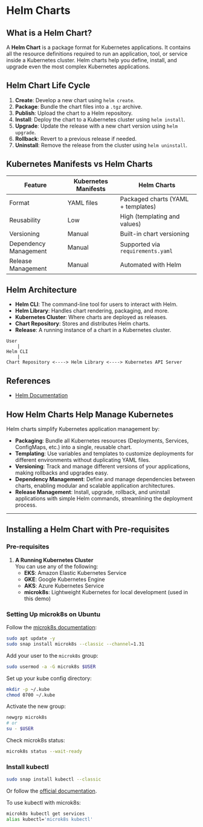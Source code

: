 # Helm Charts

## What is a Helm Chart?

A **Helm Chart** is a package format for Kubernetes applications. It contains all the resource definitions required to run an application, tool, or service inside a Kubernetes cluster. Helm charts help you define, install, and upgrade even the most complex Kubernetes applications.

## Helm Chart Life Cycle

1. **Create**: Develop a new chart using `helm create`.
2. **Package**: Bundle the chart files into a `.tgz` archive.
3. **Publish**: Upload the chart to a Helm repository.
4. **Install**: Deploy the chart to a Kubernetes cluster using `helm install`.
5. **Upgrade**: Update the release with a new chart version using `helm upgrade`.
6. **Rollback**: Revert to a previous release if needed.
7. **Uninstall**: Remove the release from the cluster using `helm uninstall`.

## Kubernetes Manifests vs Helm Charts

| Feature                | Kubernetes Manifests         | Helm Charts                      |
|------------------------|-----------------------------|----------------------------------|
| Format                 | YAML files                   | Packaged charts (YAML + templates) |
| Reusability            | Low                          | High (templating and values)     |
| Versioning             | Manual                       | Built-in chart versioning        |
| Dependency Management  | Manual                       | Supported via `requirements.yaml`|
| Release Management     | Manual                       | Automated with Helm              |

## Helm Architecture

- **Helm CLI**: The command-line tool for users to interact with Helm.
- **Helm Library**: Handles chart rendering, packaging, and more.
- **Kubernetes Cluster**: Where charts are deployed as releases.
- **Chart Repository**: Stores and distributes Helm charts.
- **Release**: A running instance of a chart in a Kubernetes cluster.

```
User
    |
Helm CLI
    |
Chart Repository <----> Helm Library <----> Kubernetes API Server
```

## References

- [Helm Documentation](https://helm.sh/docs/)

## How Helm Charts Help Manage Kubernetes

Helm charts simplify Kubernetes application management by:

- **Packaging**: Bundle all Kubernetes resources (Deployments, Services, ConfigMaps, etc.) into a single, reusable chart.
- **Templating**: Use variables and templates to customize deployments for different environments without duplicating YAML files.
- **Versioning**: Track and manage different versions of your applications, making rollbacks and upgrades easy.
- **Dependency Management**: Define and manage dependencies between charts, enabling modular and scalable application architectures.
- **Release Management**: Install, upgrade, rollback, and uninstall applications with simple Helm commands, streamlining the deployment process.

---

## Installing a Helm Chart with Pre-requisites

### Pre-requisites

1. **A Running Kubernetes Cluster**  
    You can use any of the following:
    - **EKS**: Amazon Elastic Kubernetes Service
    - **GKE**: Google Kubernetes Engine
    - **AKS**: Azure Kubernetes Service
    - **microk8s**: Lightweight Kubernetes for local development (used in this demo)

### Setting Up microk8s on Ubuntu

Follow the [microk8s documentation](https://microk8s.io/docs/getting-started):

```bash
sudo apt update -y
sudo snap install microk8s --classic --channel=1.31
```

Add your user to the `microk8s` group:

```bash
sudo usermod -a -G microk8s $USER
```

Set up your kube config directory:

```bash
mkdir -p ~/.kube
chmod 0700 ~/.kube
```

Activate the new group:

```bash
newgrp microk8s
# or
su - $USER
```

Check microk8s status:

```bash
microk8s status --wait-ready
```

### Install kubectl

```bash
sudo snap install kubectl --classic
```
Or follow the [official documentation](https://kubernetes.io/docs/tasks/tools/install-kubectl-linux/#install-kubectl-binary-with-curl-on-linux).

To use kubectl with microk8s:

```bash
microk8s kubectl get services
alias kubectl='microk8s kubectl'
```
